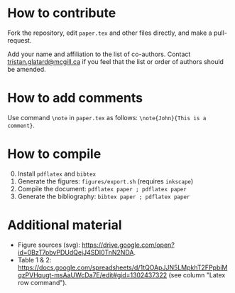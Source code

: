 # How to contribute

Fork the repository, edit ```paper.tex``` and other files directly, and make a pull-request. 

Add your name and affiliation to the list of co-authors. Contact tristan.glatard@mcgill.ca if you feel that the list or order of authors should be amended.

# How to add comments

Use command ```\note``` in ```paper.tex``` as follows: ```\note{John}{This is a comment}```.

# How to compile

0. Install ```pdflatex``` and ```bibtex```
1. Generate the figures: ```figures/export.sh``` (requires ```inkscape```)
2. Compile the document: ```pdflatex paper ; pdflatex paper```
3. Generate the bibliography: ```bibtex paper ; pdflatex paper```

# Additional material

* Figure sources (svg): https://drive.google.com/open?id=0BzT7pbvPDUdQejJ4SDI0TnN2NDA.
* Table 1 & 2: https://docs.google.com/spreadsheets/d/1tQOApJJN5LMpkhT2FPpbiMqzPVHqugt-msAaUWcDa7E/edit#gid=1302437322 (see column "Latex row command").
